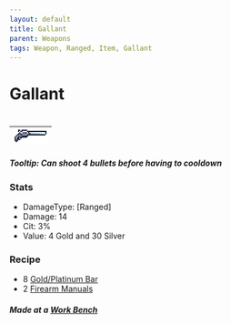 ```yaml
---
layout: default
title: Gallant
parent: Weapons
tags: Weapon, Ranged, Item, Gallant 
---
```


# Gallant
#
| ![Icon](https://raw.githubusercontent.com/RickLugtigheid/SupernovaMod/main/Items/Weapons/PreHardmode/Gallant.png) |
| ------ |

##### Tooltip: *Can shoot 4 bullets before having to cooldown*

### Stats
- DamageType: [Ranged]
- Damage: 14
- Cit: 3%
- Value: 4 Gold and 30 Silver

### Recipe
- 8 [Gold/Platinum Bar](https://terraria-archive.fandom.com/wiki/Iron_Bar)
- 2 [Firearm Manuals](https://ricklugtigheid.github.io/SupernovaMod/docs/items/materials/firearm_manual)

##### Made at a [Work Bench](https://terraria.fandom.com/wiki/Work_Benches)